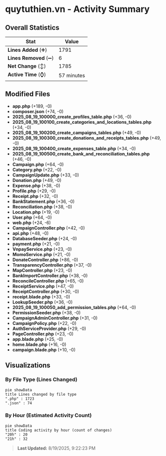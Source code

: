 # quytuthien.vn - Activity Summary 

## Overall Statistics

| Stat                   | Value                                                             |
| ---------------------- | ----------------------------------------------------------------- |
| **Lines Added** (➕)   | 1791                                          |
| **Lines Removed** (➖) | 6                                        |
| **Net Change** (↕)    | 1785                |
| **Active Time** (⌚)   | 57 minutes |


## Modified Files
- **app.php** (+189, -0)
- **composer.json** (+74, -0)
- **2025_08_19_100000_create_profiles_table.php** (+36, -0)
- **2025_08_19_100100_create_categories_and_locations_tables.php** (+34, -0)
- **2025_08_19_100200_create_campaigns_tables.php** (+49, -0)
- **2025_08_19_100300_create_donations_and_receipts_tables.php** (+49, -0)
- **2025_08_19_100400_create_expenses_table.php** (+34, -0)
- **2025_08_19_100500_create_bank_and_reconciliation_tables.php** (+46, -0)
- **Campaign.php** (+64, -0)
- **Category.php** (+22, -0)
- **CampaignUpdate.php** (+33, -0)
- **Donation.php** (+49, -0)
- **Expense.php** (+38, -0)
- **Profile.php** (+29, -0)
- **Receipt.php** (+32, -0)
- **BankStatement.php** (+36, -0)
- **Reconciliation.php** (+38, -0)
- **Location.php** (+19, -0)
- **User.php** (+64, -0)
- **web.php** (+24, -6)
- **CampaignController.php** (+42, -0)
- **api.php** (+48, -0)
- **DatabaseSeeder.php** (+24, -0)
- **payment.php** (+21, -0)
- **VnpayService.php** (+23, -0)
- **MomoService.php** (+21, -0)
- **DonateController.php** (+86, -0)
- **TransparencyController.php** (+37, -0)
- **MapController.php** (+23, -0)
- **BankImportController.php** (+38, -0)
- **ReconcileController.php** (+65, -0)
- **ReceiptService.php** (+47, -0)
- **ReceiptController.php** (+30, -0)
- **receipt.blade.php** (+33, -0)
- **LookupSeeder.php** (+36, -0)
- **2025_08_19_100050_add_permission_tables.php** (+64, -0)
- **PermissionSeeder.php** (+38, -0)
- **CampaignAdminController.php** (+31, -0)
- **CampaignPolicy.php** (+22, -0)
- **AuthServiceProvider.php** (+29, -0)
- **PageController.php** (+23, -0)
- **app.blade.php** (+25, -0)
- **home.blade.php** (+16, -0)
- **campaign.blade.php** (+10, -0)

## Visualizations

### By File Type (Lines Changed)

```mermaid
pie showData
title Lines changed by file type
".php" : 1723
".json" : 74
```

### By Hour (Estimated Activity Count)

```mermaid
pie showData
title Coding activity by hour (count of changes)
"20h" : 20
"21h" : 32
```


> **Last Updated:** 8/19/2025, 9:22:23 PM